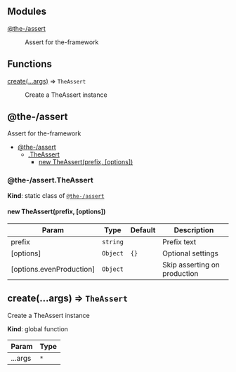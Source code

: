 <!--- Code generated by @the-/script-doc. DO NOT EDIT. -->

## Modules

<dl>
<dt><a href="#module_@the-/assert">@the-/assert</a></dt>
<dd><p>Assert for the-framework</p>
</dd>
</dl>

## Functions

<dl>
<dt><a href="#create">create(...args)</a> ⇒ <code>TheAssert</code></dt>
<dd><p>Create a TheAssert instance</p>
</dd>
</dl>

<a name="module_@the-/assert"></a>

## @the-/assert
Assert for the-framework


* [@the-/assert](#module_@the-/assert)
    * [.TheAssert](#module_@the-/assert.TheAssert)
        * [new TheAssert(prefix, [options])](#new_module_@the-/assert.TheAssert_new)

<a name="module_@the-/assert.TheAssert"></a>

### @the-/assert.TheAssert
**Kind**: static class of [<code>@the-/assert</code>](#module_@the-/assert)  
<a name="new_module_@the-/assert.TheAssert_new"></a>

#### new TheAssert(prefix, [options])

| Param | Type | Default | Description |
| --- | --- | --- | --- |
| prefix | <code>string</code> |  | Prefix text |
| [options] | <code>Object</code> | <code>{}</code> | Optional settings |
| [options.evenProduction] | <code>Object</code> |  | Skip asserting on production |

<a name="create"></a>

## create(...args) ⇒ <code>TheAssert</code>
Create a TheAssert instance

**Kind**: global function  

| Param | Type |
| --- | --- |
| ...args | <code>\*</code> | 

